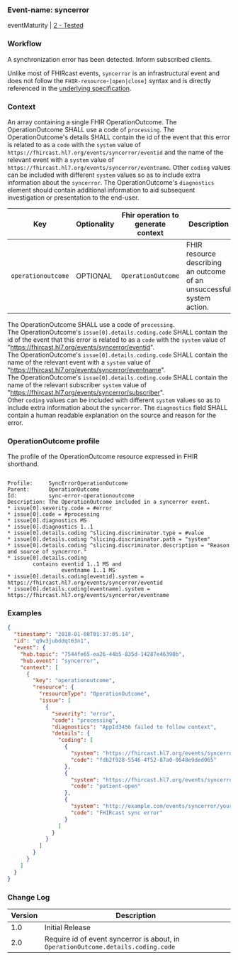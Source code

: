 ### Event-name: syncerror

eventMaturity | [2 - Tested](3-0-EventMaturityModel.html)

### Workflow

A synchronization error has been detected. Inform subscribed clients. 

Unlike most of FHIRcast events, `syncerror` is an infrastructural event and does not follow the `FHIR-resource`-`[open|close]` syntax and is directly referenced in the [underlying specification](2_Specification.html).

### Context

An array containing a single FHIR OperationOutcome. The OperationOutcome SHALL use a code of `processing`. The OperationOutcome's details SHALL contain the id of the event that this error is related to as a `code` with the `system` value of `https://fhircast.hl7.org/events/syncerror/eventid` and the name of the relevant event with a `system` value of `https://fhircast.hl7.org/events/syncerror/eventname`. Other `coding` values can be included with different `system` values so as to include extra information about the `syncerror`. The OperationOutcome's `diagnostics` element should contain additional information to aid subsequent investigation or presentation to the end-user.

Key | Optionality | Fhir operation to generate context | Description
----- | -------- | ---- | ---- 
`operationoutcome` | OPTIONAL | `OperationOutcome` | FHIR resource describing an outcome of an unsuccessful system action.

The OperationOutcome SHALL use a code of `processing`.  
The OperationOutcome's `issue[0].details.coding.code` SHALL contain the id of the event that this error is related to as a `code` with the `system` value of "https://fhircast.hl7.org/events/syncerror/eventid".  
The OperationOutcome's `issue[0].details.coding.code` SHALL contain the name of the relevant event with a `system` value of "https://fhircast.hl7.org/events/syncerror/eventname".  
The OperationOutcome's `issue[0].details.coding.code` SHALL contain the name of the relevant subscriber `system` value of "https://fhircast.hl7.org/events/syncerror/subscriber".  
Other `coding` values can be included with different `system` values so as to include extra information about the `syncerror`.
The `diagnostics` field SHALL contain a human readable explanation on the source and reason for the error.

### OperationOutcome profile

The profile of the OperationOutcome resource expressed in FHIR shorthand.

```text

Profile:     SyncErrorOperationOutcome
Parent:      OperationOutcome
Id:          sync-error-operationoutcome
Description: The OperationOutcome included in a syncerror event.
* issue[0].severity.code = #error
* issue[0].code = #processing
* issue[0].diagnostics MS
* issue[0].diagnostics 1..1
* issue[0].details.coding ^slicing.discriminator.type = #value
* issue[0].details.coding ^slicing.discriminator.path = "system"
* issue[0].details.coding ^slicing.discriminator.description = "Reason and source of syncerror."
* issue[0].details.coding 
        contains eventid 1..1 MS and 
                 eventname 1..1 MS
* issue[0].details.coding[eventid].system = https://fhircast.hl7.org/events/syncerror/eventid
* issue[0].details.coding[eventname].system = https://fhircast.hl7.org/events/syncerror/eventname

```

### Examples

```json
{
  "timestamp": "2018-01-08T01:37:05.14",
  "id": "q9v3jubddqt63n1",
  "event": {
    "hub.topic": "7544fe65-ea26-44b5-835d-14287e46390b",
    "hub.event": "syncerror",
    "context": [
      {
        "key": "operationoutcome",
        "resource": {
          "resourceType": "OperationOutcome",
          "issue": [
            {
              "severity": "error",
              "code": "processing",
              "diagnostics": "AppId3456 failed to follow context",
              "details": {
                "coding": [
                  {
                    "system": "https://fhircast.hl7.org/events/syncerror/eventid",
                    "code": "fdb2f928-5546-4f52-87a0-0648e9ded065"
                  },
                  {
                    "system": "https://fhircast.hl7.org/events/syncerror/eventname",
                    "code": "patient-open"
                  },
                  {
                    "system": "http://example.com/events/syncerror/your-error-code-system",
                    "code": "FHIRcast sync error"
                  }
                ]
              }
            }
          ]
        }
      }
    ]
  }
}
```

### Change Log

Version | Description
---- | ----
1.0 | Initial Release
2.0 | Require id of event syncerror is about, in `OperationOutcome.details.coding.code`
